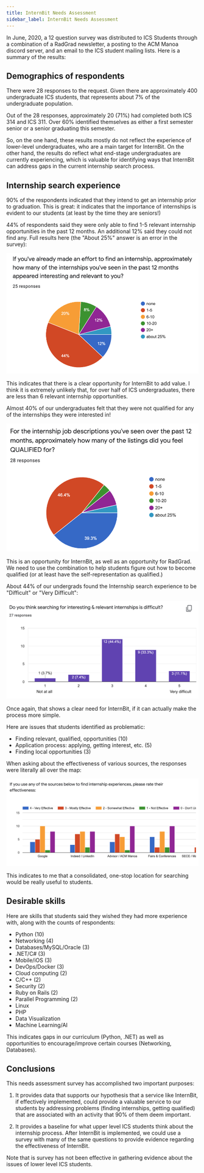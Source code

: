 ```yaml
---
title: InternBit Needs Assessment
sidebar_label: InternBit Needs Assessment
---
```


In June, 2020, a 12 question survey was distributed to ICS Students through a combination of a RadGrad newsletter, a posting to the ACM Manoa discord server, and an email to the ICS student mailing lists. Here is a summary of the results:

## Demographics of respondents

There were 28 responses to the request.  Given there are approximately 400 undergraduate ICS students, that represents about 7% of the undergraduate population.

Out of the 28 responses, approximately 20 (71%) had completed both ICS 314 and ICS 311.  Over 60% identified themselves as either a first semester senior or a senior graduating this semester.

So, on the one hand, these results mostly do not reflect the experience of lower-level undergraduates, who are a main target for InternBit. On the other hand, the results do reflect what end-stage undergraduates are currently experiencing, which is valuable for identifying ways that InternBit can address gaps in the current internship search process.

## Internship search experience

90% of the respondents indicated that they intend to get an internship prior to graduation. This is great: it indicates that the importance of internships is evident to our students (at least by the time they are seniors!)

44% of respondents said they were only able to find 1-5 relevant internship opportunities in the past 12 months. An additional 12% said they could not find any. Full results here (the "About 25%" answer is an error in the survey):

<img src="/img/internbit/internbit-needs-assessment-1.png"/>

This indicates that there is a clear opportunity for InternBit to add value.  I think it is extremely unlikely that, for over half of ICS undergraduates, there are less than 6 relevant internship opportunities.

Almost 40% of our undergraduates felt that they were not qualified for any of the internships they were interested in!

<img src="/img/internbit/internbit-needs-assessment-2.png"/>

This is an opportunity for InternBit, as well as an opportunity for RadGrad. We need to use the combination to help students figure out how to become qualified (or at least have the self-representation as qualified.)

About 44% of our undergrads found the Internship search experience to be "Difficult" or "Very Difficult":

<img src="/img/internbit/internbit-needs-assessment-3.png"/>

Once again, that shows a clear need for InternBit, if it can actually make the process more simple.

Here are issues that students identified as problematic:

  * Finding relevant, qualified, opportunities (10)
  * Application process: applying, getting interest, etc. (5)
  * Finding local opportunities (3)

When asking about the effectiveness of various sources, the responses were literally all over the map:

<img src="/img/internbit/internbit-needs-assessment-4.png"/>

This indicates to me that a consolidated, one-stop location for searching would be really useful to students.

## Desirable skills

Here are skills that students said they wished they had more experience with, along with the counts of respondents:

  * Python (10)
  * Networking (4)
  * Databases/MySQL/Oracle (3)
  * .NET/C# (3)
  * Mobile/iOS (3)
  * DevOps/Docker (3)
  * Cloud computing (2)
  * C/C++ (2)
  * Security (2)
  * Ruby on Rails (2)
  * Parallel Programming (2)
  * Linux
  * PHP
  * Data Visualization
  * Machine Learning/AI

This indicates gaps in our curriculum (Python, .NET) as well as opportunities to encourage/improve certain courses (Networking, Databases).


## Conclusions

This needs assessment survey has accomplished two important purposes:

  1.  It provides data that supports our hypothesis that a service like InternBit, if effectively implemented, could provide a valuable service to our students by addressing problems (finding internships, getting qualified) that are associated with an activity that 90% of them deem important.

  2. It provides a baseline for what upper level ICS students think about the internship process. After InternBit is implemented, we could use a survey with many of the same questions to provide evidence regarding the effectiveness of InternBit.

Note that is survey has not been effective in gathering evidence about the issues of lower level ICS students.   



